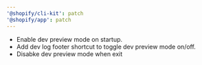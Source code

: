 ```yaml
---
'@shopify/cli-kit': patch
'@shopify/app': patch
---
```

- Enable dev preview mode on startup.
- Add dev log footer shortcut to toggle dev preview mode on/off.
- Disabke dev preview mode when exit
